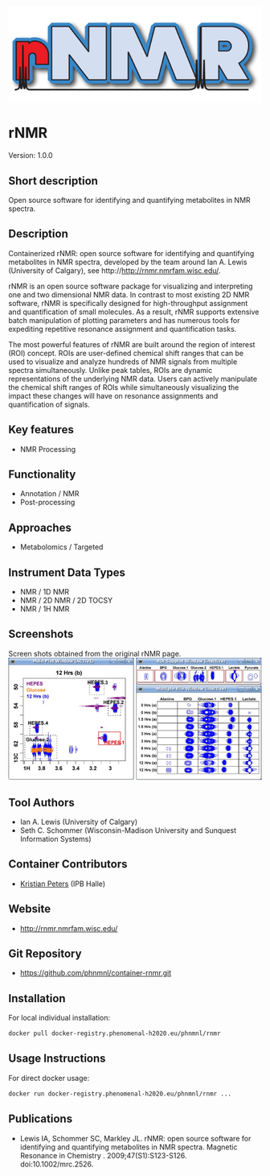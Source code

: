<!-- Guidance:
Logo: The logo needs have the text "Logo" inside the square bracket place holder to be recognized at the App Library.
Tool name: First single hashtag (#) will be taken as tool name.
Version: Should always go after the first hastag and before the second hastag. The line needs to respond to the regexp "^Version: (.+)" being the first group the actual version.

Fields: for the App Library, the following fields will be parsed:

# Name of the tool
Version: z.x-whatever
## Short description
## Description
## Key features
## Publications
## Screenshots
## Tool Authors 
- Author 1 and affiliation
- [Author 2](link_to_author_2) and affiliation
## Container Contributors
- Contributor 1
- [Contributor 2](link_to_contributior_2) and affiliation
## Website
## Usage Instructions

Free text with triple tick code blocks, comprising docker, ipython and galaxy usage

## Installation 

They all have to be at the second hashtag level

For screenshots, you should use the following scheme:

![screenshot](screenshots/s1.gif)
![screenshot](screenshots/s2.gif)

-->
![Logo](rNMR_logo.gif)

# rNMR
Version: 1.0.0

## Short description

<!-- 
This should only be 20 to 40 words, hopefully a single sentence.
-->

Open source software for identifying and quantifying metabolites in NMR spectra.

## Description

Containerized rNMR: open source software for identifying and quantifying metabolites in NMR spectra, developed by the team around Ian A. Lewis (University of Calgary), see http://http://rnmr.nmrfam.wisc.edu/.

rNMR is an open source software package for visualizing and interpreting one and two dimensional NMR data. In contrast to most existing 2D NMR software, rNMR is specifically designed for high-throughput assignment and quantification of small molecules. As a result, rNMR supports extensive batch manipulation of plotting parameters and has numerous tools for expediting repetitive resonance assignment and quantification tasks.

The most powerful features of rNMR are built around the region of interest (ROI) concept. ROIs are user-defined chemical shift ranges that can be used to visualize and analyze hundreds of NMR signals from multiple spectra simultaneously. Unlike peak tables, ROIs are dynamic representations of the underlying NMR data. Users can actively manipulate the chemical shift ranges of ROIs while simultaneously visualizing the impact these changes will have on resonance assignments and quantification of signals.

## Key features

- NMR Processing

## Functionality

- Annotation / NMR
- Post-processing

## Approaches

- Metabolomics / Targeted
  
## Instrument Data Types

- NMR / 1D NMR
- NMR / 2D NMR / 2D TOCSY
- NMR / 1H NMR

## Screenshots

Screen shots obtained from the original rNMR page.
![screenshot](screenshots/s1.jpg)

## Tool Authors

- Ian A. Lewis (University of Calgary)
- Seth C. Schommer (Wisconsin-Madison University and Sunquest Information Systems)

## Container Contributors

- [Kristian Peters](https://github.com/korseby) (IPB Halle)

## Website

- http://rnmr.nmrfam.wisc.edu/


## Git Repository

- https://github.com/phnmnl/container-rnmr.git

## Installation 

For local individual installation:

```bash
docker pull docker-registry.phenomenal-h2020.eu/phnmnl/rnmr
```

## Usage Instructions

For direct docker usage:

```bash
docker run docker-registry.phenomenal-h2020.eu/phnmnl/rnmr ...
```

## Publications

<!-- Guidance:
Use AMA style publications as a list (you can export AMA from PubMed, on the Formats: Citation link when looking at the entry).
IMPORTANT: Publications sectio must be placed at the end and cannot be emptied!
-->

- Lewis IA, Schommer SC, Markley JL. rNMR: open source software for identifying and quantifying metabolites in NMR spectra. Magnetic Resonance in Chemistry . 2009;47(S1):S123-S126. doi:10.1002/mrc.2526.
